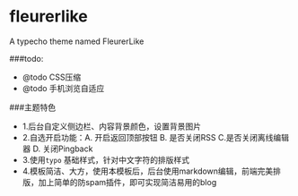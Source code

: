fleurerlike
===========

A typecho theme named FleurerLike

###todo:
- @todo CSS压缩 
- @todo 手机浏览自适应 

###主题特色
- 1.后台自定义侧边栏、内容背景颜色，设置背景图片
- 2.自选开启功能：A. 开启返回顶部按钮 B. 是否关闭RSS C.是否关闭离线编辑器 D. 关闭Pingback
- 3.使用`typo` 基础样式，针对中文字符的排版样式
- 4.模板简洁、大方，使用本模板后，后台使用markdown编辑，前端完美排版，加上简单的防spam插件，即可实现简洁易用的blog

